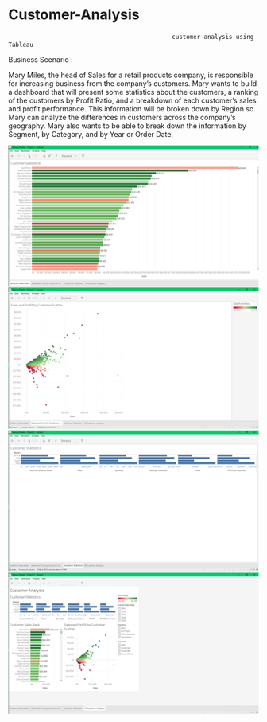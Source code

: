 # Customer-Analysis
                                                  customer analysis using Tableau
                                                              
Business Scenario :

Mary Miles, the head of Sales for a retail products company, is responsible for increasing business from the company’s customers. Mary wants to build a dashboard that will present some statistics about the customers, a ranking of the customers by Profit Ratio, and a breakdown of each customer’s sales and profit performance. This information will be broken down by Region so Mary can analyze the differences in customers across the company’s geography. Mary also wants to be able to break down the information by Segment, by Category, and by Year or Order Date. 



![](https://github.com/BalaMungala/Customer-Analysis/blob/master/ca/Slide1.PNG)
![](https://github.com/BalaMungala/Customer-Analysis/blob/master/ca/Slide2.PNG)
![](https://github.com/BalaMungala/Customer-Analysis/blob/master/ca/Slide3.PNG)
![](https://github.com/BalaMungala/Customer-Analysis/blob/master/ca/Slide4.PNG)
